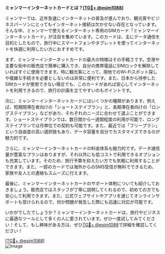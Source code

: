 **ミャンマーインターネットカードとは？[[TG💪+ @esim1088](https://t.me/s/esim1088)]**

ミャンマーでは、近年急速にインターネットの普及が進んでおり、観光客やビジネスパーソンにとってもインターネット接続は欠かせない存在となっています。そんな中、ミャンマーで使えるインターネット専用のSIMカード「ミャンマーインターネットカード」が注目を集めています。このカードは、主にデータ通信を目的としたもので、旅行中にスマートフォンやタブレットを使ってインターネットを快適に利用したい方におすすめです。

まず、ミャンマーインターネットカードの最大の特徴はその手軽さです。空港や主要な街中の販売店で簡単に購入でき、自分の携帯電話にSIMロックを解除していればすぐに使用できます。特に観光客にとって、現地でのWi-Fiスポット探しや複雑な手続きを必要としないのは非常に便利です。また、日本から持参したSIMカードが使用できない場合でも、このカードがあれば安心してインターネットを利用できるので、旅行の計画を立てやすいのもポイントです。

次に、ミャンマーインターネットカードにはいくつかの種類があります。例えば、短期間滞在者向けの「ショートステイプラン」と、長期滞在者向けの「ロングステイプラン」などがあり、それぞれのニーズに合わせて選ぶことができます。ショートステイプランでは、数日間から一週間程度の利用が可能で、ロングステイプランでは月単位での契約も可能です。また、最近では「フリープラン」という自由度の高い選択肢もあり、データ容量を自分でカスタマイズできるのが魅力的です。

さらに、ミャンマーインターネットカードの料金体系も魅力的です。データ通信量が豊富なプランはありますが、それ以外にも低コストで利用できるオプションも充実しています。そのため、旅行予算を抑えたい方でも気軽に利用することができます。また、一部のカードでは海外からのSMS受信が無料でできるため、家族や友人との連絡もスムーズに行えます。

最後に、ミャンマーインターネットカードのサポート体制についても紹介しておきましょう。販売店ではスタッフが丁寧に説明してくれるので、初めての方でも安心して利用できます。また、公式ウェブサイトやアプリを通じてオンラインサポートも受けられるので、何か問題が発生した際にも迅速に対応が可能です。

いかがでしたでしょうか？ミャンマーインターネットカードは、旅行やビジネスに最適なツールとして多くの人に愛されています。ぜひ一度試してみてください！そして、もし興味がある方は、ぜひ[TG💪+ @esim1088](https://t.me/s/esim1088)で詳細を確認してください！

[[TG💪+ @esim1088](https://t.me/s/esim1088)]  
![Image](https://i.postimg.cc/Y0z9fWf4/image.png)